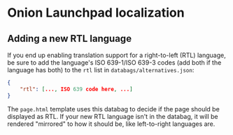 # Onion Launchpad localization

## Adding a new RTL language

If you end up enabling translation support for a right-to-left (RTL) language,
be sure to add the language's ISO 639-1/ISO 639-3 codes (add both if the
language has both) to the `rtl` list in `databags/alternatives.json`:

```json
{
    "rtl": [..., ISO 639 code here, ...]
}
```

The `page.html` template uses this databag to decide if the page should be
displayed as RTL. If your new RTL language isn't in the databag, it will be
rendered "mirrored" to how it should be, like left-to-right languages are.
